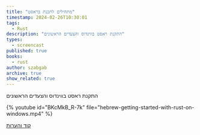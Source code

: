 ```yaml
---
title: "מתחילים לתכנת בראסט"
timestamp: 2024-02-26T10:30:01
tags:
  - Rust
description: "התקנת ראסט בווינדוס והצעדים הראשונים"
types:
  - screencast
published: true
books:
  - rust
author: szabgab
archive: true
show_related: true
---
```



התקנת ראסט בווינדוס והצעדים הראשונים


{% youtube id="BKcMkB_R-7k" file="hebrew-getting-started-with-rust-on-windows.mp4" %}


[קוד והערות](https://github.com/szabgab/learning-rust-in-hebrew-2024-02-25)
